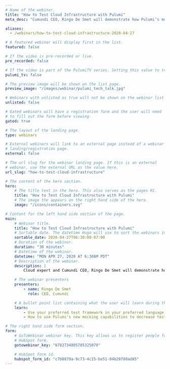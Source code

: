 ```yaml
---
# Name of the webinar.
title: "How to Test Cloud Infrastructure with Pulumi"
meta_desc: "Cumundi CEO, Ringo De Smet will demonstrate how Pulumi’s mocking capabilities make it easy to ensure that cloud resources are provisioned the right way."

aliases:
  - /webinars/how-to-test-cloud-infrastructure-2020-04-27

# A featured webinar will display first in the list.
featured: false

# If the video is pre-recorded or live.
pre_recorded: false

# If the video is part of the PulumiTV series. Setting this value to true will list the video in the "PulumiTV" section.
pulumi_tv: false

# The preview image will be shown on the list page.
preview_image: "/images/webinar/pulumi_tech_talk.jpg"

# Webinars with unlisted as true will not be shown on the webinar list
unlisted: false

# Gated webinars will have a registration form and the user will need
# to fill out the form before viewing.
gated: true

# The layout of the landing page.
type: webinars

# External webinars will link to an external page instead of a webinar
# landing/registration page.
external: false

# The url slug for the webinar landing page. If this is an external
# webinar, use the external URL as the value here.
url_slug: "how-to-test-cloud-infrastructure"

# The content of the hero section.
hero:
    # The title text in the hero. This also serves as the pages H1.
    title: "How to Test Cloud Infrastructure with Pulumi"
    # The image the appears on the right hand side of the hero.
    image: "/icons/containers.svg"

# Content for the left hand side section of the page.
main:
    # Webinar title.
    title: "How to Test Cloud Infrastructure with Pulumi"
    # Sortable date. The datetime Hugo will use to sort the webinars in date order.
    sortable_date: 2020-04-27T06:30:00-07:00
    # Duration of the webinar.
    duration: "30 minutes"
    # Datetime of the webinar.
    datetime: "MON APR 27, 2020 AT 6:30AM PDT"
    # Description of the webinar.
    description: |
        Cloud expert and Cumundi CEO, Ringo De Smet will demonstrate how Pulumi’s new mocking capabilities and multi-language support make it easy to use modern test frameworks to ensure that cloud resources are configured and provisioned the right way the first time.

    # The webinar presenters
    presenters:
        - name: Ringo De Smet
          role: CEO, Cumundi

    # A bullet point list containing what the user will learn during the webinar.
    learn:
        - Use your preferred test framework in your preferred language to test cloud resources.
        - How to use Pulumi's new mocking capabilities to decrease test execution time.

# The right hand side form section.
form:
    # GoToWebinar webinar key. This key allows us to register people for webinars via the
    # HubSpot form.
    gotowebinar_key: "6782734805785325070"

    # HubSpot form id.
    hubspot_form_id: "c7b0879a-9c73-4c15-be51-04b28f80ad85"
---
```

